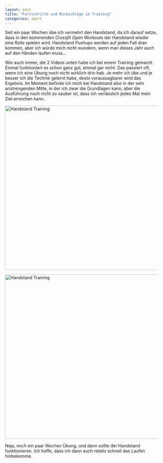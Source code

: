 ```yaml
---
layout: post
title: "Fortschritte und Rückschläge im Training"
categories: sport
---
```


Seit ein paar Wochen übe ich vermehrt den Handstand, da ich darauf setze, dass in den kommenden *Crossfit Open* Workouts der Handstand wieder eine Rolle spielen wird. Handstand Pushups werden auf jeden Fall dran kommen, aber ich würde mich nicht wundern, wenn man dieses Jahr auch auf den Händen laufen muss...

Wie auch immer, die 2 Videos unten habe ich bei einem Training gemacht. Einmal funktioniert es schon ganz gut, einmal gar nicht. Das passiert oft, wenn ich eine Übung noch nicht wirklich drin hab. Je mehr ich übe und je besser ich die Technik gelernt habe, desto voraussagbarer wird das Ergebnis. Im Moment befinde ich mich bei Handstand also in der sehr anstrengenden Mitte, in der ich zwar die Grundlagen kann, aber die Ausführung noch nicht so sauber ist, dass ich verlässlich jedes Mal mein Ziel erreichen kann.

<a data-flickr-embed="true"  href="https://www.flickr.com/photos/cringe/24001178231/in/dateposted/" title="Handstand Training"><img src="https://farm6.staticflickr.com/5682/24001178231_72e88c1da4_b.jpg" width="1024" height="540" alt="Handstand Training"></a><script async src="//embedr.flickr.com/assets/client-code.js" charset="utf-8"></script>

<a data-flickr-embed="true"  href="https://www.flickr.com/photos/cringe/23975382642/in/dateposted/" title="Handstand Training"><img src="https://farm6.staticflickr.com/5636/23975382642_23c24d21db_b.jpg" width="1024" height="540" alt="Handstand Training"></a><script async src="//embedr.flickr.com/assets/client-code.js" charset="utf-8"></script>

Naja, noch ein paar Wochen Übung, und dann sollte der Handstand funktionieren. Ich hoffe, dass ich dann auch relativ schnell das Laufen hinbekomme.
